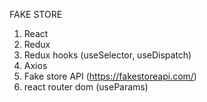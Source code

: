 FAKE STORE

1. React
2. Redux
3. Redux hooks (useSelector, useDispatch)
4. Axios
5. Fake store API (https://fakestoreapi.com/)
6. react router dom (useParams)